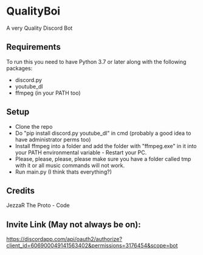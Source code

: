 # QualityBoi
A very Quality Discord Bot

## Requirements  
To run this you need to have Python 3.7 or later along with the following packages:
- discord.py
- youtube_dl
- ffmpeg (in your PATH too)

## Setup
- Clone the repo
- Do "pip install discord.py youtube_dl" in cmd (probably a good idea to have administrator perms too)
- Install ffmpeg into a folder and add the folder with "ffmpeg.exe" in it into your PATH environmental variable - Restart your PC.
- Please, please, please, please make sure you have a folder called tmp with it or all music commands will not work.
- Run main.py (I think thats everything?)

## Credits
JezzaR The Proto - Code  

## Invite Link (May not always be on): 
https://discordapp.com/api/oauth2/authorize?client_id=606900049141563402&permissions=3176454&scope=bot
